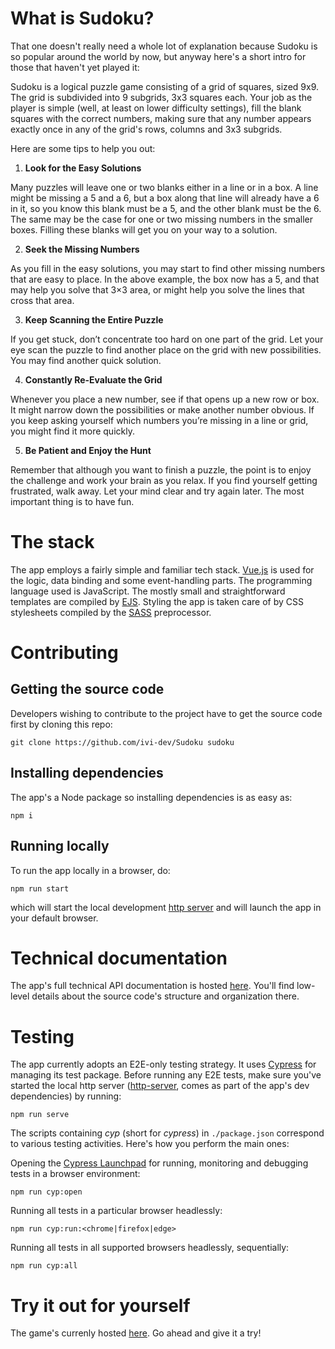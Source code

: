 # What is Sudoku?

That one doesn't really need a whole lot of 
explanation because Sudoku is so popular around the 
world by now, but anyway here's a short intro for 
those that haven't yet played it:

Sudoku is a logical puzzle game consisting
of a grid of squares, sized 9x9. The grid is subdivided
into 9 subgrids, 3x3 squares each. Your job as the player 
is simple (well, at least on lower difficulty settings), 
fill the blank squares with the correct numbers, making 
sure that any number appears exactly once in any of the 
grid's rows, columns and 3x3 subgrids.

Here are some tips to help you out:

1. **Look for the Easy Solutions**

Many puzzles will leave one or two blanks either in a line or in 
a box. A line might be missing a 5 and a 6, but a box along that 
line will already have a 6 in it, so you know this blank must be 
a 5, and the other blank must be the 6. The same may be the case 
for one or two missing numbers in the smaller boxes. Filling these 
blanks will get you on your way to a solution.

2. **Seek the Missing Numbers**

As you fill in the easy solutions, you may start to find other 
missing numbers that are easy to place. In the above example, 
the box now has a 5, and that may help you solve that 3×3 area,
or might help you solve the lines that cross that area.

3. **Keep Scanning the Entire Puzzle**

If you get stuck, don’t concentrate too hard on one part of the 
grid. Let your eye scan the puzzle to find another place on the 
grid with new possibilities. You may find another quick solution.

4. **Constantly Re-Evaluate the Grid**

Whenever you place a new number, see if that opens up a new row 
or box. It might narrow down the possibilities or make another 
number obvious. If you keep asking yourself which numbers you’re 
missing in a line or grid, you might find it more quickly.

5. **Be Patient and Enjoy the Hunt**

Remember that although you want to finish a puzzle, the point is 
to enjoy the challenge and work your brain as you relax. If you 
find yourself getting frustrated, walk away. Let your mind clear 
and try again later. The most important thing is to have fun.

# The stack

The app employs a fairly simple and familiar tech stack.
[Vue.js](https://vuejs.org/guide/introduction.html) is used for
the logic, data binding and some event-handling parts. The
programming language used is JavaScript. The mostly small and 
straightforward templates are compiled by [EJS](https://ejs.co/). 
Styling the app is taken care of by CSS stylesheets compiled by the 
[SASS](https://sass-lang.com/) preprocessor.

# Contributing

## Getting the source code

Developers wishing to contribute to the project have to get the 
source code first by cloning this repo:

	git clone https://github.com/ivi-dev/Sudoku sudoku

## Installing dependencies

The app's a Node package so installing dependencies is as easy as:

	npm i

## Running locally

To run the app locally in a browser, do:

	npm run start

which will start the local development 
[http server](https://www.npmjs.com/package/http-server) 
and will launch the app in your default browser.

# Technical documentation

The app's full technical API documentation is hosted 
[here](https://ivi-dev.github.io/Sudoku/docs). 
You'll find low-level details about the source code's 
structure and organization there.

# Testing

The app currently adopts an E2E-only testing strategy. It uses 
[Cypress](https://www.cypress.io/) for managing its test 
package. Before running any E2E tests, make sure you've started the
local http server ([http-server](https://www.npmjs.com/package/http-server), 
comes as part of the app's dev dependencies) by running:

	npm run serve

The scripts containing *cyp* (short for *cypress*) in 
`./package.json` correspond to various testing activities. Here's
how you perform the main ones:

Opening the 
[Cypress Launchpad](https://docs.cypress.io/guides/getting-started/opening-the-app#The-Launchpad)
for running, monitoring and debugging tests in a browser environment:

	npm run cyp:open

Running all tests in a particular browser headlessly:

	npm run cyp:run:<chrome|firefox|edge>

Running all tests in all supported browsers headlessly, sequentially:

	npm run cyp:all

# Try it out for yourself

The game's currenly hosted 
[here](https://ivi-dev.github.io/Sudoku/). 
Go ahead and give it a try!